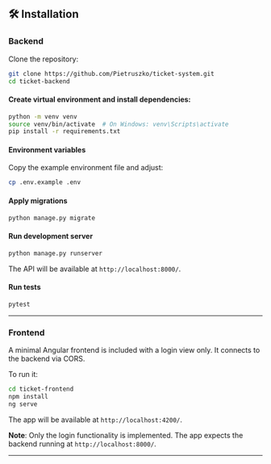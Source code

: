 ## 🛠 Installation

### Backend

Clone the repository:

```bash
git clone https://github.com/Pietruszko/ticket-system.git
cd ticket-backend
```

#### Create virtual environment and install dependencies:

```bash
python -m venv venv
source venv/bin/activate  # On Windows: venv\Scripts\activate
pip install -r requirements.txt
```

#### Environment variables

Copy the example environment file and adjust:

```bash
cp .env.example .env
```

#### Apply migrations

```bash
python manage.py migrate
```

#### Run development server

```bash
python manage.py runserver
```

The API will be available at `http://localhost:8000/`.

#### Run tests

```bash
pytest
```

---

### Frontend

A minimal Angular frontend is included with a login view only. It connects to the backend via CORS.

To run it:

```bash
cd ticket-frontend
npm install
ng serve
```

The app will be available at `http://localhost:4200/`.

**Note**: Only the login functionality is implemented. The app expects the backend running at `http://localhost:8000/`.

---

